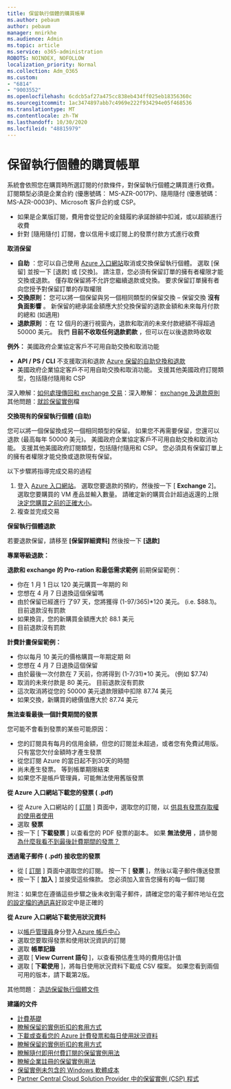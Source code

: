 ```yaml
---
title: 保留執行個體的購買帳單
ms.author: pebaum
author: pebaum
manager: mnirkhe
ms.audience: Admin
ms.topic: article
ms.service: o365-administration
ROBOTS: NOINDEX, NOFOLLOW
localization_priority: Normal
ms.collection: Adm_O365
ms.custom:
- "6814"
- "9003552"
ms.openlocfilehash: 6cdcb5af27a475cc838eb434ff025eb18356360c
ms.sourcegitcommit: 1ac3474897abb7c4969e222f934294e05f468536
ms.translationtype: MT
ms.contentlocale: zh-TW
ms.lasthandoff: 10/30/2020
ms.locfileid: "48815979"
---
```

# <a name="billing-for-reserved-instance-purchase"></a>保留執行個體的購買帳單

系統會依照您在購買時所選訂閱的付款條件，對保留執行個體之購買進行收費。 訂閱類型必須是企業合約 (優惠號碼： MS-AZR-0017P)、隨用隨付 (優惠號碼： MS-AZR-0003P)、Microsoft 客戶合約或 CSP。

- 如果是企業版訂閱，費用會從登記的金錢履約承諾餘額中扣減，或以超額進行收費
- 針對 [隨用隨付] 訂閱，會以信用卡或訂閱上的發票付款方式進行收費

**取消保留**

- **自助** ：您可以自己使用 [Azure 入口網站](https://portal.azure.com/#blade/Microsoft_Azure_Reservations/ReservationsBrowseBlade)取消或交換保留執行個體。 選取 [保留] 並按一下 [退款] 或 [交換]。 請注意，您必須有保留訂單的擁有者權限才能交換或退款。 僅存取保留將不允許您繼續退款或兌換。 要求保留訂單擁有者向您授予對保留訂單的存取權限
- **交換原則：** 您可以將一個保留與另一個相同類型的保留交換 – 保留交換 **沒有負面影響** 。 新保留的總承諾金額應大於兌換保留的退款金額和未來每月付款的總和 (如適用)
- **退款原則** ：在 12 個月的運行視窗內，退款和取消的未來付款總額不得超過 50000 美元。 我們 **目前不收取任何退款罰款** ，但可以在以後退款時收取

**例外：** 美國政府企業協定客戶不可用自助交換和取消功能

- **API / PS / CLI** 不支援取消和退款 [Azure 保留的自助兌換和退款](https://docs.microsoft.com/azure/cost-management-billing/reservations/exchange-and-refund-azure-reservations?WT.mc_id=Portal-Microsoft_Azure_Support)
- 美國政府企業協定客戶不可用自助交換和取消功能。 支援其他美國政府訂閱類型，包括隨付隨用和 CSP

深入瞭解：[如何處理傳回和 exchange 交易](https://docs.microsoft.com/azure/billing/billing-azure-reservations-self-service-exchange-and-refund?WT.mc_id=Portal-Microsoft_Azure_Support#how-return-and-exchange-transactions-are-processed)：深入瞭解： [exchange 及退款原則](https://docs.microsoft.com/azure/billing/billing-azure-reservations-self-service-exchange-and-refund?WT.mc_id=Portal-Microsoft_Azure_Support#exchange-policies)其他問題：[就診保留實例](https://docs.microsoft.com/azure/billing/billing-save-compute-costs-reservations?WT.mc_id=Portal-Microsoft_Azure_Support)檔

**交換現有的保留執行個體 (自助)**

您可以將一個保留換成另一個相同類型的保留。 如果您不再需要保留，您還可以退款 (最高每年 50000 美元)。 美國政府企業協定客戶不可用自助交換和取消功能。 支援其他美國政府訂閱類型，包括隨付隨用和 CSP。 您必須具有保留訂單上的擁有者權限才能兌換或退款現有保留。

以下步驟將指導完成交易的過程

1. 登入 [Azure 入口網站](https://portal.azure.com/#blade/Microsoft_Azure_Reservations/ReservationsBrowseBlade)。 選取您要退款的預約，然後按一下 [ **Exchange** 2]。選取您要購買的 VM 產品並輸入數量。 請確定新的購買合計超過返還的上限 [決定您購買之前的正確大小](https://docs.microsoft.com/azure/virtual-machines/windows/prepay-reserved-vm-instances?WT.mc_id=Portal-Microsoft_Azure_Support#determine-the-right-vm-size-before-you-buy)。
3. 複查並完成交易

**保留執行個體退款**

若要退款保留，請移至 **[保留詳細資料]** 然後按一下 **[退款]**

**專業等級退款：**

**退款和 exchange 的 Pro-ration 和最低需求範例** 前期保留範例：

- 你在 1 月 1 日以 120 美元購買一年期的 RI
- 您想在 4 月 7 日退換這個保留嗎
- 由於保留已經進行 了97 天，您將獲得 (1-97/365)*120 美元。 (i.e. $88.1)。 目前退款沒有罰款
- 如果換貨，您的新購買金額應大於 88.1 美元
- 目前退款沒有罰款

**計費計畫保留範例：**

- 你以每月 10 美元的價格購買一年期定期 RI
- 您想在 4 月 7 日退換這個保留
- 由於最後一次付款在 7 天前，你將得到 (1-7/31)*10 美元。 (例如 $7.74)
- 取消的未來付款是 80 美元。 目前退款沒有罰款
- 這次取消將從您的 50000 美元退款限額中扣除 87.74 美元
- 如果交換，新購買的總價值應大於 87.74 美元

**無法查看最後一個計費期間的發票**

您可能不會看到發票的某些可能原因：

- 您的訂閱具有每月的信用金額，但您的訂閱並未超過，或者您有免費試用版。 只有當您欠付金額時才產生發票
- 從您訂閱 Azure 的當日起不到30天的時間
- 尚未產生發票。 等到帳單期限結束
- 如果您不是帳戶管理員，可能無法使用舊版發票

**從 Azure 入口網站下載您的發票 ( .pdf)**

- 從 Azure 入口網站的 [ [訂閱](https://portal.azure.com/#blade/Microsoft_Azure_Billing/SubscriptionsBlade) ] 頁面中，選取您的訂閱，以 [供具有發票存取權的使用者使用](https://docs.microsoft.com/azure/billing/billing-manage-access?WT.mc_id=Portal-Microsoft_Azure_Support)
- 選取 **發票**
- 按一下 [ **下載發票** ] 以查看您的 PDF 發票的副本。 如果 **無法使用** ，請參閱 [為什麼我看不到最後計費期間的發票？](https://docs.microsoft.com/azure/billing/billing-download-azure-invoice-daily-usage-date?WT.mc_id=Portal-Microsoft_Azure_Support#noinvoice)

**透過電子郵件 ( .pdf) 接收您的發票**

- 從 [ [訂閱](https://portal.azure.com/#blade/Microsoft_Azure_Billing/SubscriptionsBlade) ] 頁面中選取您的訂閱。 按一下 [ **發票** ]，然後以電子郵件傳送發票
- 按一下 [ **加入** ] 並接受這些條款。 您必須加入宣告您擁有的每一個訂閱

附注：如果您在遵循這些步驟之後未收到電子郵件，請確定您的電子郵件地址在[您的設定檔的通訊喜好](https://account.windowsazure.com/profile)設定中是正確的

**從 Azure 入口網站下載使用狀況資料**

- 以[帳戶管理員](https://docs.microsoft.com/azure/billing/billing-subscription-transfer?WT.mc_id=Portal-Microsoft_Azure_Support#whoisaa)身分登入[Azure 帳戶中心](https://account.windowsazure.com/Subscriptions)
- 選取您要取得發票和使用狀況資訊的訂閱
- 選取 **帳單記錄**
- 選取 [ **View Current 語句** ]，以查看預估產生時的費用估計值
- 選取 [ **下載使用** ]，將每日使用狀況資料下載成 CSV 檔案。 如果您看到兩個可用的版本，請下載第2版。

其他問題： [造訪保留執行個體文件](https://docs.microsoft.com/azure/billing/billing-save-compute-costs-reservations?WT.mc_id=Portal-Microsoft_Azure_Support)

**建議的文件**

- [計費基礎](https://docs.microsoft.com/partner-center/billing-basics/?WT.mc_id=Portal-Microsoft_Azure_Support)
- [瞭解保留的實例折扣的套用方式](https://docs.microsoft.com/azure/billing/billing-understand-vm-reservation-charges/?WT.mc_id=Portal-Microsoft_Azure_Support)
- [下載或查看您的 Azure 計費發票和每日使用狀況資料](https://docs.microsoft.com/azure/billing/billing-download-azure-invoice-daily-usage-date?WT.mc_id=Portal-Microsoft_Azure_Support)
- [瞭解保留的實例折扣的套用方式](https://docs.microsoft.com/azure/billing/billing-understand-vm-reservation-charges/?WT.mc_id=Portal-Microsoft_Azure_Support)
- [瞭解隨付即用付費訂閱的保留實例用法](https://docs.microsoft.com/azure/billing/billing-understand-reserved-instance-usage/?WT.mc_id=Portal-Microsoft_Azure_Support)
- [瞭解企業註冊的保留實例用法](https://docs.microsoft.com/azure/billing/billing-understand-reserved-instance-usage-ea/?WT.mc_id=Portal-Microsoft_Azure_Support)
- [保留實例未包含的 Windows 軟體成本](https://docs.microsoft.com/azure/billing/billing-reserved-instance-windows-software-costs/?WT.mc_id=Portal-Microsoft_Azure_Support)
- [Partner Central Cloud Solution Provider 中的保留實例 (CSP) 程式](https://docs.microsoft.com/partner-center/azure-reservations/?WT.mc_id=Portal-Microsoft_Azure_Support)